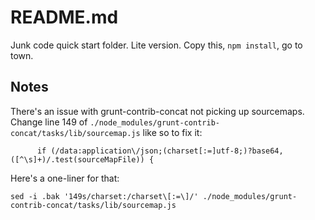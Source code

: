 # README.md

Junk code quick start folder. Lite version. Copy this, ```npm install```, go to town.

## Notes

There's an issue with grunt-contrib-concat not picking up sourcemaps. Change line 149 of ```./node_modules/grunt-contrib-concat/tasks/lib/sourcemap.js``` like so to fix it:

```
      if (/data:application\/json;(charset[:=]utf-8;)?base64,([^\s]+)/.test(sourceMapFile)) {
```

Here's a one-liner for that:

```
sed -i .bak '149s/charset:/charset\[:=\]/' ./node_modules/grunt-contrib-concat/tasks/lib/sourcemap.js
```
